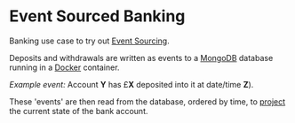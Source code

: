 Event Sourced Banking
==============

Banking use case to  try out [Event Sourcing](https://www.youtube.com/watch?v=JHGkaShoyNs).

Deposits and withdrawals are written as events to a [MongoDB](https://www.mongodb.com/) database running in a [Docker](https://www.docker.com/) container.

*Example event:*
Account **Y** has £**X** deposited into it at date/time **Z**).

These 'events' are then read from the database, ordered by time, to [project](https://www.youtube.com/watch?v=JHGkaShoyNs) the current state of the bank account.
